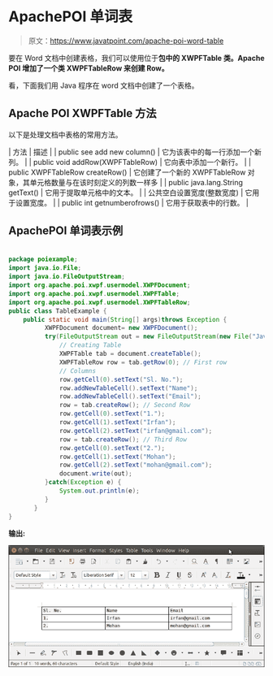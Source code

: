 # ApachePOI 单词表

> 原文：<https://www.javatpoint.com/apache-poi-word-table>

要在 Word 文档中创建表格，我们可以使用位于**包中的 **XWPFTable** 类。Apache POI 增加了一个类 **XWPFTableRow** 来创建 Row。**

看，下面我们用 Java 程序在 word 文档中创建了一个表格。

## Apache POI XWPFTable 方法

以下是处理文档中表格的常用方法。

| 方法 | 描述 |
| public see add new column() | 它为该表中的每一行添加一个新列。 |
| public void addRow(XWPFTableRow) | 它向表中添加一个新行。 |
| public XWPFTableRow createRow() | 它创建了一个新的 XWPFTableRow 对象，其单元格数量与在该时刻定义的列数一样多 |
| public java.lang.String getText() | 它用于提取单元格中的文本。 |
| 公共空白设置宽度(整数宽度) | 它用于设置宽度。 |
| public int getnumberofrows() | 它用于获取表中的行数。 |

## ApachePOI 单词表示例

```java

package poiexample;
import java.io.File;
import java.io.FileOutputStream;
import org.apache.poi.xwpf.usermodel.XWPFDocument;
import org.apache.poi.xwpf.usermodel.XWPFTable;
import org.apache.poi.xwpf.usermodel.XWPFTableRow;
public class TableExample {
	public static void main(String[] args)throws Exception {
	      XWPFDocument document= new XWPFDocument();
	      try(FileOutputStream out = new FileOutputStream(new File("Javatpoint.docx"))){
	    	  // Creating Table
	    	  XWPFTable tab = document.createTable();
	    	  XWPFTableRow row = tab.getRow(0); // First row
	    	  // Columns
	    	  row.getCell(0).setText("Sl. No.");
	          row.addNewTableCell().setText("Name");
	          row.addNewTableCell().setText("Email");
	          row = tab.createRow(); // Second Row
	          row.getCell(0).setText("1.");
	          row.getCell(1).setText("Irfan");
	          row.getCell(2).setText("irfan@gmail.com");
	          row = tab.createRow(); // Third Row
	          row.getCell(0).setText("2.");
	          row.getCell(1).setText("Mohan");
	          row.getCell(2).setText("mohan@gmail.com");	  
	          document.write(out);
	      }catch(Exception e) {
	    	  System.out.println(e);
	      }
	   }
}

```

**输出:**

![Apache POI Word Table](img/e719cd9ad38e378fc6fa54a664c146fc.png)